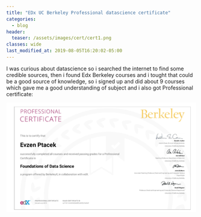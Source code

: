 ```yaml
---
title: "EDx UC Berkeley Professional datascience certificate"
categories:
  - blog
header:
  teaser: /assets/images/cert/cert1.png
classes: wide
last_modified_at: 2019-08-05T16:20:02-05:00
---
```


I was curious about datascience so i searched the internet to find some credible sources, then i found Edx Berkeley courses and i tought that could be a good source of knowledge, so i signed up and did about 9 courses which gave me a good understanding of subject and i also got Professional certificate:

[![small image](/assets/images/cert/cert1.png)](/assets/images/cert/cert1.png)

